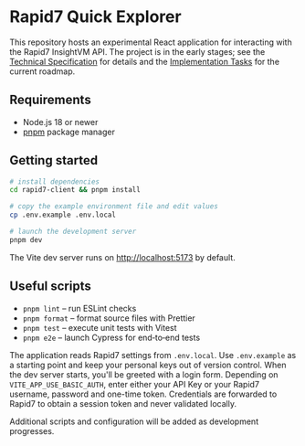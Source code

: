 # Rapid7 Quick Explorer

This repository hosts an experimental React application for interacting with the
Rapid7 InsightVM API. The project is in the early stages; see the
[Technical Specification](docs/TECHNICAL_SPECIFICATION.md) for details and the
[Implementation Tasks](docs/IMPLEMENTATION_TASKS.md) for the current roadmap.

## Requirements

- Node.js 18 or newer
- [pnpm](https://pnpm.io/) package manager

## Getting started

```bash
# install dependencies
cd rapid7-client && pnpm install

# copy the example environment file and edit values
cp .env.example .env.local

# launch the development server
pnpm dev
```

The Vite dev server runs on [http://localhost:5173](http://localhost:5173) by
default.

## Useful scripts

- `pnpm lint` – run ESLint checks
- `pnpm format` – format source files with Prettier
- `pnpm test` – execute unit tests with Vitest
- `pnpm e2e` – launch Cypress for end‑to‑end tests

The application reads Rapid7 settings from `.env.local`. Use `.env.example`
as a starting point and keep your personal keys out of version control. When
the dev server starts, you'll be greeted with a login form. Depending on
`VITE_APP_USE_BASIC_AUTH`, enter either your API Key or your Rapid7 username,
password and one-time token. Credentials are forwarded to Rapid7 to obtain a
session token and never validated locally.

Additional scripts and configuration will be added as development progresses.
